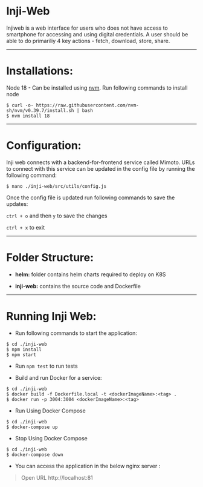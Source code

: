 # Inji-Web
Injiweb is a web interface for users who does not have access to smartphone for accessing and using digital credentials. A user should be able to do primariliy 4 key actions - fetch, download, store, share.

---
# Installations:

Node 18 - Can be installed using [nvm](https://github.com/nvm-sh/nvm). Run following commands to install node

```
$ curl -o- https://raw.githubusercontent.com/nvm-sh/nvm/v0.39.7/install.sh | bash
$ nvm install 18
```
---
# Configuration:
Inji web connects with a backend-for-frontend service called Mimoto. URLs to connect with this service can be updated in the config file by running the following command:
```
$ nano ./inji-web/src/utils/config.js
```
Once the config file is updated run following commands to save the updates:

`ctrl + o` and then `y` to save the changes

`ctrl + x` to exit

---

# Folder Structure:

  * **helm:** folder contains helm charts required to deploy on K8S

  * **inji-web:** contains the source code and Dockerfile

---

# Running Inji Web:

* Run following commands to start the application:

```
$ cd ./inji-web
$ npm install
$ npm start
```
 * Run `npm test` to run tests


- Build and run Docker for a service:
```
$ cd ./inji-web
$ docker build -f Dockerfile.local -t <dockerImageName>:<tag> .
$ docker run -p 3004:3004 <dockerImageName>:<tag>
```

- Run Using Docker Compose 
```
$ cd ./inji-web
$ docker-compose up
```

- Stop Using Docker Compose
```
$ cd ./inji-web
$ docker-compose down
```

- You can access the application in the below nginx server :  
> Open URL http://localhost:81

